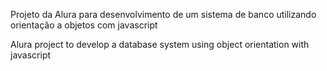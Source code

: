 Projeto da Alura para desenvolvimento de um sistema de banco utilizando orientação a objetos com javascript

Alura project to develop a database system using object orientation with javascript
